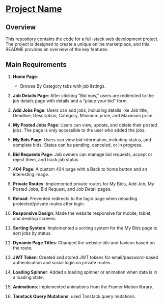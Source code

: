 # [Project Name](https://careervolt-f325b.web.app/)

## Overview

This repository contains the code for a full-stack web development project. The project is designed to create a unique online marketplace, and this README provides an overview of the key features.

## Main Requirements

1. **Home Page**:

   - Browse By Category tabs with job listings.

2. **Job Details Page**: After clicking "Bid now," users are redirected to the job details page with details and a "place your bid" form.

3. **Add Jobs Page**: Users can add jobs, including details like Job title, Deadline, Description, Category, Minimum price, and Maximum price.

4. **My Posted Jobs Page**: Users can view, update, and delete their posted jobs. The page is only accessible to the user who added the jobs.

5. **My Bids Page**: Users can view bid information, including status, and complete bids. Status can be pending, canceled, or in progress.

6. **Bid Requests Page**: Job owners can manage bid requests, accept or reject them, and track job status.

7. **404 Page**: A custom 404 page with a Back to home button and an interesting image.

8. **Private Routes**: Implemented private routes for My Bids, Add Job, My Posted Jobs, Bid Request, and Job Detail pages.

9. **Reload**: Prevented redirects to the login page when reloading protected/private routes after login.

10. **Responsive Design**: Made the website responsive for mobile, tablet, and desktop screens.

11. **Sorting System**: Implemented a sorting system for the My Bids page to sort jobs by status.

12. **Dynamic Page Titles**: Changed the website title and favicon based on the route.

13. **JWT Token**: Created and stored JWT tokens for email/password-based authentication and social login on private routes.

14. **Loading Spinner**: Added a loading spinner or animation when data is in a loading state.

15. **Animations**: Implemented animations from the Framer Motion library.

16. **Tanstack Query Mutations**: used Tanstack query mutations.
